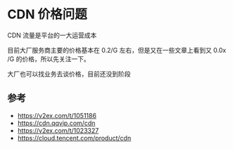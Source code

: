 # CDN 价格问题

CDN 流量是平台的一大运营成本

目前大厂服务商主要的价格基本在 0.2/G 左右，但是又在一些文章上看到又 0.0x /G 的价格，所以先关注一下。

大厂也可以找业务去谈价格，目前还没到阶段


## 参考
- <a href="https://v2ex.com/t/1051186"  target="_blank">https://v2ex.com/t/1051186</a>
- <a href="https://cdn.qqvip.com/cdn" target="_blank">https://cdn.qqvip.com/cdn</a>
- <a href="https://v2ex.com/t/1023327" target="_blank">https://v2ex.com/t/1023327</a>
- <a href="https://cloud.tencent.com/product/cdn" target="_blank">https://cloud.tencent.com/product/cdn</a>
